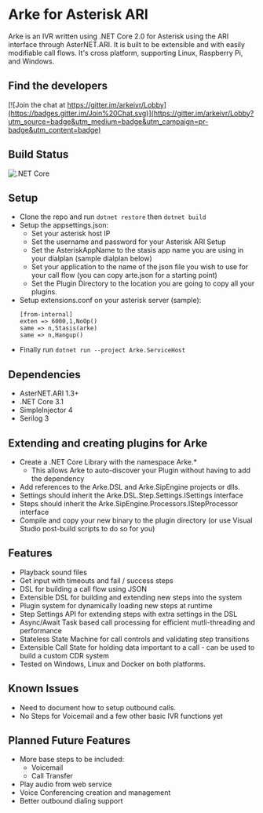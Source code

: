 # Arke for Asterisk ARI
Arke is an IVR written using .NET Core 2.0 for Asterisk using the ARI interface through AsterNET.ARI. It is built to be extensible and with easily modifiable call flows. It's cross platform, supporting Linux, Raspberry Pi, and Windows.

## Find the developers
[![Join the chat at https://gitter.im/arkeivr/Lobby](https://badges.gitter.im/Join%20Chat.svg)](https://gitter.im/arkeivr/Lobby?utm_source=badge&utm_medium=badge&utm_campaign=pr-badge&utm_content=badge)

## Build Status
![.NET Core](https://github.com/quasarke/arke/workflows/.NET%20Core/badge.svg?branch=master)

## Setup
* Clone the repo and run `dotnet restore` then `dotnet build`
* Setup the appsettings.json:
   * Set your asterisk host IP
   * Set the username and password for your Asterisk ARI Setup
   * Set the AsteriskAppName to the stasis app name you are using in your dialplan (sample dialplan below)
   * Set your application to the name of the json file you wish to use for your call flow (you can copy arte.json for a starting point)
   * Set the Plugin Directory to the location you are going to copy all your plugins.
* Setup extensions.conf on your asterisk server (sample):
   ```
   [from-internal]
   exten => 6000,1,NoOp()
   same => n,Stasis(arke)
   same => n,Hangup()
   ```
* Finally run `dotnet run --project Arke.ServiceHost`

## Dependencies
* AsterNET.ARI 1.3+
* .NET Core 3.1
* SimpleInjector 4
* Serilog 3

## Extending and creating plugins for Arke
* Create a .NET Core Library with the namespace Arke.*
   * This allows Arke to auto-discover your Plugin without having to add the dependency
* Add references to the Arke.DSL and Arke.SipEngine projects or dlls.
* Settings should inherit the Arke.DSL.Step.Settings.ISettings interface
* Steps should inherit the Arke.SipEngine.Processors.IStepProcessor interface
* Compile and copy your new binary to the plugin directory (or use Visual Studio post-build scripts to do so for you)

## Features
* Playback sound files
* Get input with timeouts and fail / success steps
* DSL for building a call flow using JSON
* Extensible DSL for building and extending new steps into the system
* Plugin system for dynamically loading new steps at runtime
* Step Settings API for extending steps with extra settings in the DSL
* Async/Await Task based call processing for efficient mutli-threading and performance
* Stateless State Machine for call controls and validating step transitions
* Extensible Call State for holding data important to a call - can be used to build a custom CDR system
* Tested on Windows, Linux and Docker on both platforms.

## Known Issues
* Need to document how to setup outbound calls.
* No Steps for Voicemail and a few other basic IVR functions yet

## Planned Future Features
* More base steps to be included:
   * Voicemail
   * Call Transfer
* Play audio from web service
* Voice Conferencing creation and management
* Better outbound dialing support
